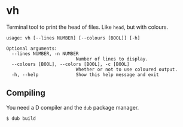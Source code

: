 # vh

Terminal tool to print the head of files. Like `head`, but with colours.

```
usage: vh [--lines NUMBER] [--colours [BOOL]] [-h]

Optional arguments:
  --lines NUMBER, -n NUMBER
                          Number of lines to display.
  --colours [BOOL], --colors [BOOL], -c [BOOL]
                          Whether or not to use coloured output.
  -h, --help              Show this help message and exit
```

## Compiling

You need a D compiler and the `dub` package manager.

```sh
$ dub build
```